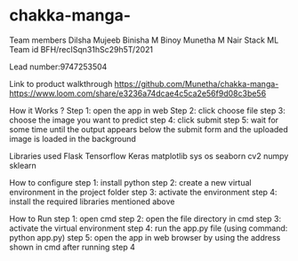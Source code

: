 # chakka-manga-
Team members
Dilsha Mujeeb
Binisha M Binoy
Munetha M Nair
Stack ML
Team id
BFH/recISqn31hSc29h5T/2021

Lead number:9747253504

Link to product walkthrough
https://github.com/Munetha/chakka-manga-
https://www.loom.com/share/e3236a74dcae4c5ca2e56f9d08c3be56

How it Works ?
Step 1: open the app in web
Step 2: click choose file
step 3: choose the image you want to predict
step 4: click submit
step 5: wait for some time until the output appears below the submit form and the uploaded image is loaded in the background

Libraries used
Flask
Tensorflow
Keras
matplotlib
sys
os
seaborn
cv2
numpy
sklearn

How to configure
step 1: install python
step 2: create a new virtual environment in the project folder
step 3: activate the environment
step 4: install the required libraries mentioned above 

How to Run
step 1: open cmd
step 2: open the file directory in cmd
step 3: activate the virtual environment
step 4: run the app.py file (using command: python app.py)
step 5: open the app in web browser by using the address shown in cmd after running step 4
